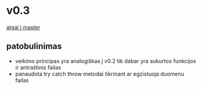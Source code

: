 # v0.3
[atgal į master](https://github.com/AntanasU/projektinis-darbas)
## patobulinimas
- veikimo principas yra analogiškas į v0.2 tik dabar yra sukurtos funkcijos ir antraštinis failas
- panaudota try catch throw metodai tikrinant ar egzistuoja duomenu failas

